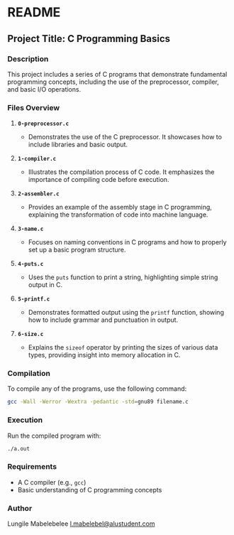 # README

## Project Title: C Programming Basics

### Description
This project includes a series of C programs that demonstrate fundamental programming concepts, including the use of the preprocessor, compiler, and basic I/O operations.

### Files Overview

1. **`0-preprocessor.c`**
   - Demonstrates the use of the C preprocessor. It showcases how to include libraries and basic output.

2. **`1-compiler.c`**
   - Illustrates the compilation process of C code. It emphasizes the importance of compiling code before execution.

3. **`2-assembler.c`**
   - Provides an example of the assembly stage in C programming, explaining the transformation of code into machine language.

4. **`3-name.c`**
   - Focuses on naming conventions in C programs and how to properly set up a basic program structure.

5. **`4-puts.c`**
   - Uses the `puts` function to print a string, highlighting simple string output in C.

6. **`5-printf.c`**
   - Demonstrates formatted output using the `printf` function, showing how to include grammar and punctuation in output.

7. **`6-size.c`**
   - Explains the `sizeof` operator by printing the sizes of various data types, providing insight into memory allocation in C.

### Compilation
To compile any of the programs, use the following command:
```bash
gcc -Wall -Werror -Wextra -pedantic -std=gnu89 filename.c
```

### Execution
Run the compiled program with:
```bash
./a.out
```

### Requirements
- A C compiler (e.g., `gcc`)
- Basic understanding of C programming concepts

### Author
Lungile Mabelebelee
l.mabelebel@alustudent.com
